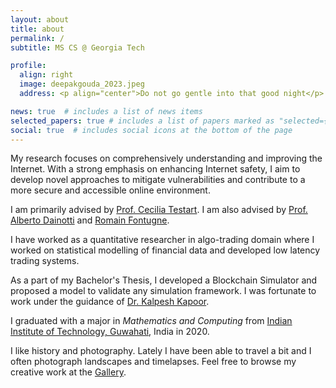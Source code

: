 ```yaml
---
layout: about
title: about
permalink: /
subtitle: MS CS @ Georgia Tech

profile:
  align: right
  image: deepakgouda_2023.jpeg
  address: <p align="center">Do not go gentle into that good night</p>

news: true  # includes a list of news items
selected_papers: true # includes a list of papers marked as "selected={true}"
social: true  # includes social icons at the bottom of the page
---
```


My research focuses on comprehensively understanding and improving the Internet. With a strong emphasis on enhancing Internet safety, I aim to develop novel approaches to mitigate vulnerabilities and contribute to a more secure and accessible online environment.

I am primarily advised by [Prof. Cecilia Testart](https://faculty.cc.gatech.edu/~ctestart8/). I am also advised by [Prof. Alberto Dainotti](https://faculty.cc.gatech.edu/~adainotti6/) and [Romain Fontugne](https://www.iijlab.net/en/members/romain.html).

I have worked as a quantitative researcher in algo-trading domain where I worked on statistical modelling of financial
data and developed low latency trading systems.

As a part of my Bachelor's Thesis, I developed a Blockchain Simulator and proposed a model to validate any
simulation framework. I was fortunate to work under the guidance of [Dr. Kalpesh Kapoor](https://www.iitg.ac.in/kalpesh/).

I graduated with a major in *Mathematics and Computing* from
[Indian Institute of Technology, Guwahati](https://www.iitg.ac.in/), India in 2020.

I like history and photography. Lately I have been able to travel a bit and I often photograph landscapes and timelapses. Feel free to browse my creative work
at the [Gallery](/shots).
